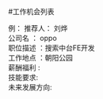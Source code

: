 #工作机会列表

例： 
  推荐人：    刘烨  
  公司名  ：  oppo  
  职位描述  ：搜索中台FE开发   
  工作地点  ：朝阳公园  
  薪酬福利  :  
  技能要求:   
  未来发展方向:  
